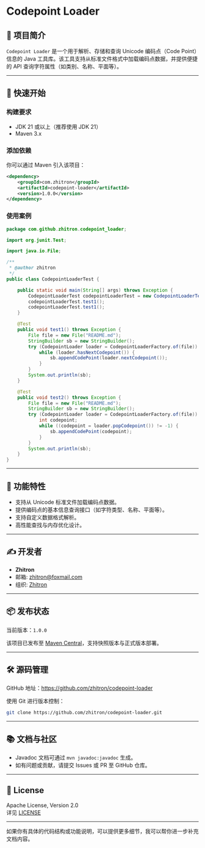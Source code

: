 # Codepoint Loader

## 📄 项目简介

`Codepoint Loader` 是一个用于解析、存储和查询 Unicode 编码点（Code Point）信息的 Java 工具库。该工具支持从标准文件格式中加载编码点数据，并提供便捷的 API 查询字符属性（如类别、名称、平面等）。

---

## 🚀 快速开始

### 构建要求

- JDK 21 或以上（推荐使用 JDK 21）
- Maven 3.x

### 添加依赖

你可以通过 Maven 引入该项目：

```xml
<dependency>
    <groupId>com.zhitron</groupId>
    <artifactId>codepoint-loader</artifactId>
    <version>1.0.0</version>
</dependency>
```

###  使用案例

```java
package com.github.zhitron.codepoint_loader;

import org.junit.Test;

import java.io.File;

/**
 * @author zhitron
 */
public class CodepointLoaderTest {

    public static void main(String[] args) throws Exception {
        CodepointLoaderTest codepointLoaderTest = new CodepointLoaderTest();
        codepointLoaderTest.test1();
        codepointLoaderTest.test1();
    }

    @Test
    public void test1() throws Exception {
        File file = new File("README.md");
        StringBuilder sb = new StringBuilder();
        try (CodepointLoader loader = CodepointLoaderFactory.of(file)) {
            while (loader.hasNextCodepoint()) {
                sb.appendCodePoint(loader.nextCodepoint());
            }
        }
        System.out.println(sb);
    }

    @Test
    public void test2() throws Exception {
        File file = new File("README.md");
        StringBuilder sb = new StringBuilder();
        try (CodepointLoader loader = CodepointLoaderFactory.of(file)) {
            int codepoint;
            while ((codepoint = loader.popCodepoint()) != -1) {
                sb.appendCodePoint(codepoint);
            }
        }
        System.out.println(sb);
    }
}
```

---

## 🧩 功能特性

- 支持从 Unicode 标准文件加载编码点数据。
- 提供编码点的基本信息查询接口（如字符类型、名称、平面等）。
- 支持自定义数据格式解析。
- 高性能查找与内存优化设计。

---

## ✍️ 开发者

- **Zhitron**
- 邮箱: zhitron@foxmail.com
- 组织: [Zhitron](https://github.com/zhitron)

---

## 📦 发布状态

当前版本：`1.0.0`

该项目已发布至 [Maven Central](https://search.maven.org/)，支持快照版本与正式版本部署。

---

## 🛠 源码管理

GitHub 地址：https://github.com/zhitron/codepoint-loader

使用 Git 进行版本控制：

```bash
git clone https://github.com/zhitron/codepoint-loader.git
```


---

## 📚 文档与社区

- Javadoc 文档可通过 `mvn javadoc:javadoc` 生成。
- 如有问题或贡献，请提交 Issues 或 PR 至 GitHub 仓库。

---

## 📎 License

Apache License, Version 2.0  
详见 [LICENSE](https://www.apache.org/licenses/LICENSE-2.0.txt)

---

如果你有具体的代码结构或功能说明，可以提供更多细节，我可以帮你进一步补充文档内容。